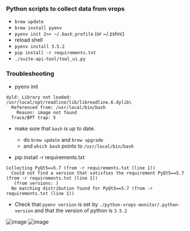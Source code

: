 ### Python scripts to collect data from vrops
 - `brew update`
 - `brew install pyenv`
 - `pyenv init 2>> ~/.bash_profile` (or ~/.zshrc)
 - reload shell
 - `pyenv install 3.5.2`
 - `pip install -r requirements.txt`
 - `./suite-api-tool/tool_ui.py`

### Troubleshooting
- pyenv init
```
dyld: Library not loaded: /usr/local/opt/readline/lib/libreadline.6.dylib\
  Referenced from: /usr/local/bin/bash
    Reason: image not found
  Trace/BPT trap: 5
```

  - make sure that `bash` is up to date. 
    - do `brew update` and `brew upgrade`
    - and `which bash` points to `/usr/local/bin/bash`

- pip install -r requirements.txt
```
Collecting PyQt5==5.7 (from -r requirements.txt (line 1))
  Could not find a version that satisfies the requirement PyQt5==5.7 (from -r requirements.txt (line 1))
   (from versions: )
  No matching distribution found for PyQt5==5.7 (from -r requirements.txt (line 1))
```

  - Check that `pyenv version` is set by `./python-vrops-monitor/.python-version` and that the version of python is `3.5.2`

![image](https://cloud.githubusercontent.com/assets/9042425/20268344/bde71282-aa4c-11e6-8dd9-6d1254c90a12.png)
![image](https://cloud.githubusercontent.com/assets/9042425/20268347/bfef7ace-aa4c-11e6-9423-d528a150a2cf.png)
